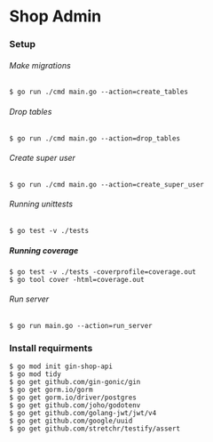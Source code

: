 # Shop Admin

### Setup

###### Make migrations
    $ go run ./cmd main.go --action=create_tables 

###### Drop tables
    $ go run ./cmd main.go --action=drop_tables 

###### Create super user

    $ go run ./cmd main.go --action=create_super_user 

###### Running unittests

    $ go test -v ./tests

##### Running coverage

    $ go test -v ./tests -coverprofile=coverage.out
    $ go tool cover -html=coverage.out

###### Run server
    $ go run main.go --action=run_server 


### Install requirments
    $ go mod init gin-shop-api
    $ go mod tidy
    $ go get github.com/gin-gonic/gin
    $ go get gorm.io/gorm
    $ go get gorm.io/driver/postgres
    $ go get github.com/joho/godotenv
    $ go get github.com/golang-jwt/jwt/v4
    $ go get github.com/google/uuid
    $ go get github.com/stretchr/testify/assert
